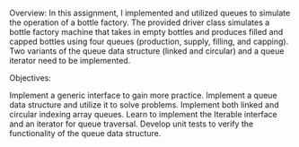 Overview:
In this assignment, I implemented and utilized queues to simulate the operation of a bottle factory. 
The provided driver class simulates a bottle factory machine that takes in empty bottles and produces filled and capped bottles
using four queues (production, supply, filling, and capping). Two variants of the queue data structure (linked and circular) 
and a queue iterator need to be implemented.

Objectives:

Implement a generic interface to gain more practice.
Implement a queue data structure and utilize it to solve problems.
Implement both linked and circular indexing array queues.
Learn to implement the Iterable interface and an iterator for queue traversal.
Develop unit tests to verify the functionality of the queue data structure.
